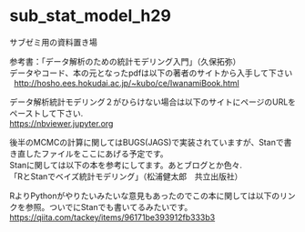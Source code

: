 # sub_stat_model_h29

サブゼミ用の資料置き場

参考書：「データ解析のための統計モデリング入門」（久保拓弥）  
データやコード、本の元となったpdfは以下の著者のサイトから入手して下さい   
http://hosho.ees.hokudai.ac.jp/~kubo/ce/IwanamiBook.html

データ解析統計モデリング２がひらけない場合は以下のサイトにページのURLをペーストして下さい.  
https://nbviewer.jupyter.org


後半のMCMCの計算に関してはBUGS(JAGS)で実装されていますが、Stanで書き直したファイルをここにあげる予定です。  
Stanに関しては以下の本を参考にしてます。あとブログとか色々.  
「RとStanでベイズ統計モデリング」（松浦健太郎　共立出版社）

RよりPythonがやりたいみたいな意見もあったのでこの本に関しては以下のリンクを参照。ついでにStanでも書いてるみたいです。　　
https://qiita.com/tackey/items/96171be393912fb333b3
